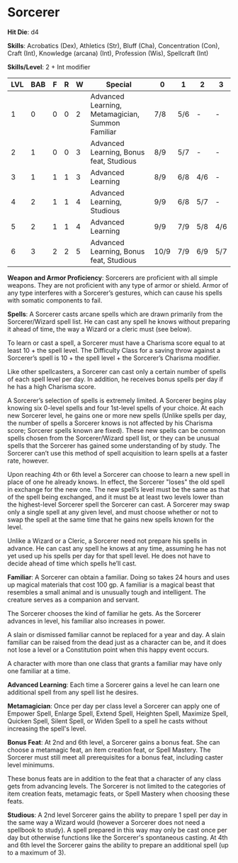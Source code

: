 # Sorcerer

**Hit Die**: d4

**Skills**: Acrobatics (Dex), Athletics (Str), Bluff (Cha), Concentration (Con), Craft (Int), Knowledge (arcana) (Int), Profession (Wis), Spellcraft (Int)

**Skills/Level**: 2 + Int modifier

LVL | BAB | F | R | W | Special | 0 | 1 | 2 | 3
--- | --- | - | - | - | ------- | - | - | - | -
1   | 0   | 0 | 0 | 2 | Advanced Learning, Metamagician, Summon Familiar | 7/8 | 5/6 | - | -  
2   | 1   | 0 | 0 | 3 | Advanced Learning, Bonus feat, Studious | 8/9 | 5/7 | -   | -
3   | 1   | 1 | 1 | 3 | Advanced Learning | 8/9 | 6/8 | 4/6 | -
4   | 2   | 1 | 1 | 4 | Advanced Learning, Studious | 9/9 | 6/8 | 5/7 | -
5   | 2   | 1 | 1 | 4 | Advanced Learning | 9/9 | 7/9 | 5/8 | 4/6
6   | 3   | 2 | 2 | 5 | Advanced Learning, Bonus feat, Studious | 10/9 | 7/9 | 6/9 | 5/7

**Weapon and Armor Proficiency**: Sorcerers are proficient with all simple weapons. They are not proficient with any type of armor or shield. Armor of any type interferes with a Sorcerer’s gestures, which can cause his spells with somatic components to fail.

**Spells**: A Sorcerer casts arcane spells which are drawn primarily from the Sorcerer/Wizard spell list. He can cast any spell he knows without preparing it ahead of time, the way a Wizard or a cleric must (see below).

To learn or cast a spell, a Sorcerer must have a Charisma score equal to at least 10 + the spell level. The Difficulty Class for a saving throw against a Sorcerer’s spell is 10 + the spell level + the Sorcerer’s Charisma modifier.

Like other spellcasters, a Sorcerer can cast only a certain number of spells of each spell level per day. In addition, he receives bonus spells per day if he has a high Charisma score.

A Sorcerer’s selection of spells is extremely limited. A Sorcerer begins play knowing six 0-level spells and four 1st-level spells of your choice. At each new Sorcerer level, he gains one or more new spells (Unlike spells per day, the number of spells a Sorcerer knows is not affected by his Charisma score; Sorcerer spells known are fixed). These new spells can be common spells chosen from the Sorcerer/Wizard spell list, or they can be unusual spells that the Sorcerer has gained some understanding of by study. The Sorcerer can’t use this method of spell acquisition to learn spells at a faster rate, however.

Upon reaching 4th or 6th level a Sorcerer can choose to learn a new spell in place of one he already knows. In effect, the Sorcerer "loses" the old spell in exchange for the new one. The new spell’s level must be the same as that of the spell being exchanged, and it must be at least two levels lower than the highest-level Sorcerer spell the Sorcerer can cast. A Sorcerer may swap only a single spell at any given level, and must choose whether or not to swap the spell at the same time that he gains new spells known for the level.

Unlike a Wizard or a Cleric, a Sorcerer need not prepare his spells in advance. He can cast any spell he knows at any time, assuming he has not yet used up his spells per day for that spell level. He does not have to decide ahead of time which spells he’ll cast.

**Familiar**: A Sorcerer can obtain a familiar. Doing so takes 24 hours and uses up magical materials that cost 100 gp. A familiar is a magical beast that resembles a small animal and is unusually tough and intelligent. The creature serves as a companion and servant.

The Sorcerer chooses the kind of familiar he gets. As the Sorcerer advances in level, his familiar also increases in power.

A slain or dismissed familiar cannot be replaced for a year and day. A slain familiar can be raised from the dead just as a character can be, and it does not lose a level or a Constitution point when this happy event occurs.

A character with more than one class that grants a familiar may have only one familiar at a time.

**Advanced Learning**: Each time a Sorcerer gains a level he can learn one additional spell from any spell list he desires.

**Metamagician**: Once per day per class level a Sorcerer can apply one of Empower Spell, Enlarge Spell, Extend Spell, Heighten Spell, Maximize Spell, Quicken Spell, Silent Spell, or Widen Spell to a spell he casts without increasing the spell's level.

**Bonus Feat**: At 2nd and 6th level, a Sorcerer gains a bonus feat. She can choose a metamagic feat, an item creation feat, or Spell Mastery. The Sorcerer must still meet all prerequisites for a bonus feat, including caster level minimums.

These bonus feats are in addition to the feat that a character of any class gets from advancing levels. The Sorcerer is not limited to the categories of item creation feats, metamagic feats, or Spell Mastery when choosing these feats.

**Studious**: A 2nd level Sorcerer gains the ability to prepare 1 spell per day in the same way a Wizard would (however a Sorcerer does not need a spellbook to study). A spell prepared in this way may only be cast once per day but otherwise functions like the Sorcerer's spontaneous casting. At 4th and 6th level the Sorcerer gains the ability to prepare an additional spell (up to a maximum of 3).